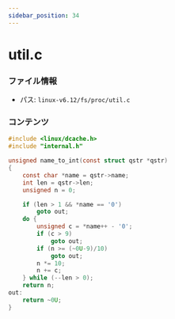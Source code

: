 ```yaml
---
sidebar_position: 34
---
```

# util.c

### ファイル情報

- パス: `linux-v6.12/fs/proc/util.c`

### コンテンツ

```c
#include <linux/dcache.h>
#include "internal.h"

unsigned name_to_int(const struct qstr *qstr)
{
	const char *name = qstr->name;
	int len = qstr->len;
	unsigned n = 0;

	if (len > 1 && *name == '0')
		goto out;
	do {
		unsigned c = *name++ - '0';
		if (c > 9)
			goto out;
		if (n >= (~0U-9)/10)
			goto out;
		n *= 10;
		n += c;
	} while (--len > 0);
	return n;
out:
	return ~0U;
}

```
